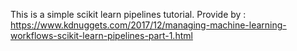 This is a simple scikit learn pipelines tutorial.
Provide by :
https://www.kdnuggets.com/2017/12/managing-machine-learning-workflows-scikit-learn-pipelines-part-1.html